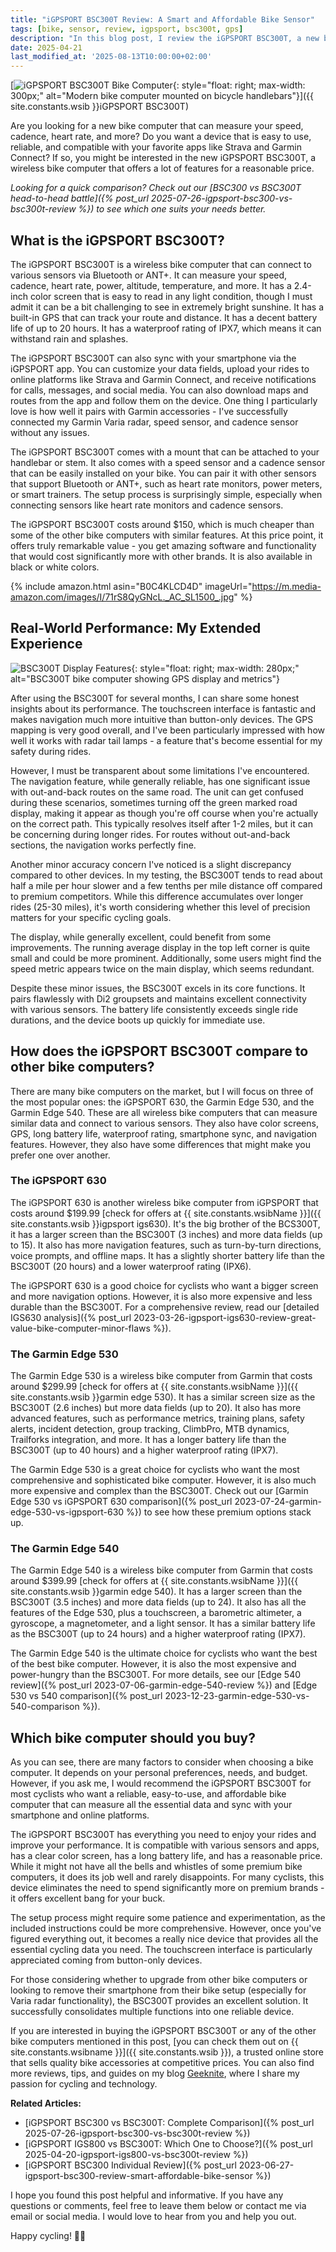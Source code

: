 ```yaml
---
title: "iGPSPORT BSC300T Review: A Smart and Affordable Bike Sensor"
tags: [bike, sensor, review, igpsport, bsc300t, gps]
description: "In this blog post, I review the iGPSPORT BSC300T, a new bike sensor that can measure speed, cadence and power. I compare it to other alternatives and show you why it's a great choice for cyclists who want to improve their performance and track their data."
date: 2025-04-21
last_modified_at: '2025-08-13T10:00:00+02:00'
---
```


[![iGPSPORT BSC300T Bike Computer](https://m.media-amazon.com/images/I/61w86GKGkKL._AC_SX425_.jpg){: style="float: right; max-width: 300px;" alt="Modern bike computer mounted on bicycle handlebars"}]({{ site.constants.wsib }}iGPSPORT BSC300T)

Are you looking for a new bike computer that can measure your speed, cadence, heart rate, and more? Do you want a device that is easy to use, reliable, and compatible with your favorite apps like Strava and Garmin Connect? If so, you might be interested in the new iGPSPORT BSC300T, a wireless bike computer that offers a lot of features for a reasonable price.

*Looking for a quick comparison? Check out our [BSC300 vs BSC300T head-to-head battle]({% post_url 2025-07-26-igpsport-bsc300-vs-bsc300t-review %}) to see which one suits your needs better.*

## What is the iGPSPORT BSC300T?

The iGPSPORT BSC300T is a wireless bike computer that can connect to various sensors via Bluetooth or ANT+. It can measure your speed, cadence, heart rate, power, altitude, temperature, and more. It has a 2.4-inch color screen that is easy to read in any light condition, though I must admit it can be a bit challenging to see in extremely bright sunshine. It has a built-in GPS that can track your route and distance. It has a decent battery life of up to 20 hours. It has a waterproof rating of IPX7, which means it can withstand rain and splashes.

The iGPSPORT BSC300T can also sync with your smartphone via the iGPSPORT app. You can customize your data fields, upload your rides to online platforms like Strava and Garmin Connect, and receive notifications for calls, messages, and social media. You can also download maps and routes from the app and follow them on the device. One thing I particularly love is how well it pairs with Garmin accessories - I've successfully connected my Garmin Varia radar, speed sensor, and cadence sensor without any issues.

The iGPSPORT BSC300T comes with a mount that can be attached to your handlebar or stem. It also comes with a speed sensor and a cadence sensor that can be easily installed on your bike. You can pair it with other sensors that support Bluetooth or ANT+, such as heart rate monitors, power meters, or smart trainers. The setup process is surprisingly simple, especially when connecting sensors like heart rate monitors and cadence sensors.

The iGPSPORT BSC300T costs around $150, which is much cheaper than some of the other bike computers with similar features. At this price point, it offers truly remarkable value - you get amazing software and functionality that would cost significantly more with other brands. It is also available in black or white colors.

{% include amazon.html asin="B0C4KLCD4D" imageUrl="https://m.media-amazon.com/images/I/71rS8QyGNcL._AC_SL1500_.jpg" %}

## Real-World Performance: My Extended Experience

![BSC300T Display Features](https://m.media-amazon.com/images/I/61w86GKGkKL._AC_SX425_.jpg){: style="float: right; max-width: 280px;" alt="BSC300T bike computer showing GPS display and metrics"}

After using the BSC300T for several months, I can share some honest insights about its performance. The touchscreen interface is fantastic and makes navigation much more intuitive than button-only devices. The GPS mapping is very good overall, and I've been particularly impressed with how well it works with radar tail lamps - a feature that's become essential for my safety during rides.

However, I must be transparent about some limitations I've encountered. The navigation feature, while generally reliable, has one significant issue with out-and-back routes on the same road. The unit can get confused during these scenarios, sometimes turning off the green marked road display, making it appear as though you're off course when you're actually on the correct path. This typically resolves itself after 1-2 miles, but it can be concerning during longer rides. For routes without out-and-back sections, the navigation works perfectly fine.

Another minor accuracy concern I've noticed is a slight discrepancy compared to other devices. In my testing, the BSC300T tends to read about half a mile per hour slower and a few tenths per mile distance off compared to premium competitors. While this difference accumulates over longer rides (25-30 miles), it's worth considering whether this level of precision matters for your specific cycling goals.

The display, while generally excellent, could benefit from some improvements. The running average display in the top left corner is quite small and could be more prominent. Additionally, some users might find the speed metric appears twice on the main display, which seems redundant.

Despite these minor issues, the BSC300T excels in its core functions. It pairs flawlessly with Di2 groupsets and maintains excellent connectivity with various sensors. The battery life consistently exceeds single ride durations, and the device boots up quickly for immediate use.

## How does the iGPSPORT BSC300T compare to other bike computers?

There are many bike computers on the market, but I will focus on three of the most popular ones: the iGPSPORT 630, the Garmin Edge 530, and the Garmin Edge 540. These are all wireless bike computers that can measure similar data and connect to various sensors. They also have color screens, GPS, long battery life, waterproof rating, smartphone sync, and navigation features. However, they also have some differences that might make you prefer one over another.

### The iGPSPORT 630

The iGPSPORT 630 is another wireless bike computer from iGPSPORT that costs around $199.99 [check for offers at {{ site.constants.wsibName }}]({{ site.constants.wsib }}igpsport igs630). It's the big brother of the BCS300T, it has a larger screen than the BSC300T (3 inches) and more data fields (up to 15). It also has more navigation features, such as turn-by-turn directions, voice prompts, and offline maps. It has a slightly shorter battery life than the BSC300T (20 hours) and a lower waterproof rating (IPX6).

The iGPSPORT 630 is a good choice for cyclists who want a bigger screen and more navigation options. However, it is also more expensive and less durable than the BSC300T. For a comprehensive review, read our [detailed IGS630 analysis]({% post_url 2023-03-26-igpsport-igs630-review-great-value-bike-computer-minor-flaws %}).

### The Garmin Edge 530

The Garmin Edge 530 is a wireless bike computer from Garmin that costs around $299.99 [check for offers at {{ site.constants.wsibName }}]({{ site.constants.wsib }}garmin edge 530). It has a similar screen size as the BSC300T (2.6 inches) but more data fields (up to 20). It also has more advanced features, such as performance metrics, training plans, safety alerts, incident detection, group tracking, ClimbPro, MTB dynamics, Trailforks integration, and more. It has a longer battery life than the BSC300T (up to 40 hours) and a higher waterproof rating (IPX7).

The Garmin Edge 530 is a great choice for cyclists who want the most comprehensive and sophisticated bike computer. However, it is also much more expensive and complex than the BSC300T. Check out our [Garmin Edge 530 vs iGPSPORT 630 comparison]({% post_url 2023-07-24-garmin-edge-530-vs-igpsport-630 %}) to see how these premium options stack up.

### The Garmin Edge 540

The Garmin Edge 540 is a wireless bike computer from Garmin that costs around $399.99 [check for offers at {{ site.constants.wsibName }}]({{ site.constants.wsib }}garmin edge 540). It has a larger screen than the BSC300T (3.5 inches) and more data fields (up to 24). It also has all the features of the Edge 530, plus a touchscreen, a barometric altimeter, a gyroscope, a magnetometer, and a light sensor. It has a similar battery life as the BSC300T (up to 24 hours) and a higher waterproof rating (IPX7).

The Garmin Edge 540 is the ultimate choice for cyclists who want the best of the best bike computer. However, it is also the most expensive and power-hungry than the BSC300T. For more details, see our [Edge 540 review]({% post_url 2023-07-06-garmin-edge-540-review %}) and [Edge 530 vs 540 comparison]({% post_url 2023-12-23-garmin-edge-530-vs-540-comparison %}).

## Which bike computer should you buy?

As you can see, there are many factors to consider when choosing a bike computer. It depends on your personal preferences, needs, and budget. However, if you ask me, I would recommend the iGPSPORT BSC300T for most cyclists who want a reliable, easy-to-use, and affordable bike computer that can measure all the essential data and sync with your smartphone and online platforms.

The iGPSPORT BSC300T has everything you need to enjoy your rides and improve your performance. It is compatible with various sensors and apps, has a clear color screen, has a long battery life, and has a reasonable price. While it might not have all the bells and whistles of some premium bike computers, it does its job well and rarely disappoints. For many cyclists, this device eliminates the need to spend significantly more on premium brands - it offers excellent bang for your buck.

The setup process might require some patience and experimentation, as the included instructions could be more comprehensive. However, once you've figured everything out, it becomes a really nice device that provides all the essential cycling data you need. The touchscreen interface is particularly appreciated coming from button-only devices.

For those considering whether to upgrade from other bike computers or looking to remove their smartphone from their bike setup (especially for Varia radar functionality), the BSC300T provides an excellent solution. It successfully consolidates multiple functions into one reliable device.

If you are interested in buying the iGPSPORT BSC300T or any of the other bike computers mentioned in this post, [you can check them out on {{ site.constants.wsibname }}]({{ site.constants.wsib }}), a trusted online store that sells quality bike accessories at competitive prices. You can also find more reviews, tips, and guides on my blog [Geeknite](/), where I share my passion for cycling and technology.

**Related Articles:**

- [iGPSPORT BSC300 vs BSC300T: Complete Comparison]({% post_url 2025-07-26-igpsport-bsc300-vs-bsc300t-review %})
- [iGPSPORT IGS800 vs BSC300T: Which One to Choose?]({% post_url 2025-04-20-igpsport-igs800-vs-bsc300t-review %})
- [iGPSPORT BSC300 Individual Review]({% post_url 2023-06-27-igpsport-bsc300-review-smart-affordable-bike-sensor %})

I hope you found this post helpful and informative. If you have any questions or comments, feel free to leave them below or contact me via email or social media. I would love to hear from you and help you out.

Happy cycling! 🚴‍♂️
